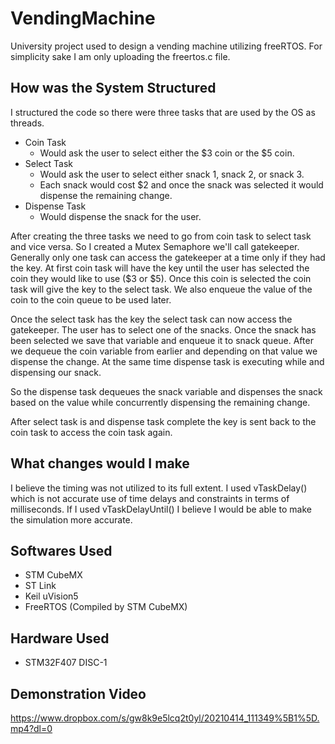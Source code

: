 # VendingMachine
University project used to design a vending machine utilizing freeRTOS. For simplicity sake I am only uploading the freertos.c file.

## How was the System Structured
I structured the code so there were three tasks that are used by the OS as threads.
* Coin Task
  * Would ask the user to select either the $3 coin or the $5 coin.
* Select Task
  * Would ask the user to select either snack 1, snack 2, or snack 3.
  * Each snack would cost $2 and once the snack was selected it would dispense the remaining change.
* Dispense Task
  * Would dispense the snack for the user.

After creating the three tasks we need to go from coin task to select task and vice versa.
So I created a Mutex Semaphore we'll call gatekeeper. Generally only one task can access 
the gatekeeper at a time only if they had the key. At first coin task will have the key
until the user has selected the coin they would like to use ($3 or $5). Once this coin is 
selected the coin task will give the key to the select task. We also enqueue the value of
the coin to the coin queue to be used later.

Once the select task has the key the select task can now access the gatekeeper. The user 
has to select one of the snacks. Once the snack has been selected we save that variable 
and enqueue it to snack queue. After we dequeue the coin variable from earlier and 
depending on that value we dispense the change. At the same time dispense task is 
executing while and dispensing our snack.

So the dispense task dequeues the snack variable and dispenses the snack based on the 
value while concurrently dispensing the remaining change.

After select task is and dispense task complete the key is sent back to the coin task to
access the coin task again.

## What changes would I make
I believe the timing was not utilized to its full extent. I used vTaskDelay() which is not
accurate use of time delays and constraints in terms of milliseconds. If I used 
vTaskDelayUntil() I believe I would be able to make the simulation more accurate.

## Softwares Used
* STM CubeMX
* ST Link
* Keil uVision5
* FreeRTOS (Compiled by STM CubeMX)

## Hardware Used
* STM32F407 DISC-1

## Demonstration Video
https://www.dropbox.com/s/gw8k9e5lcq2t0yl/20210414_111349%5B1%5D.mp4?dl=0
